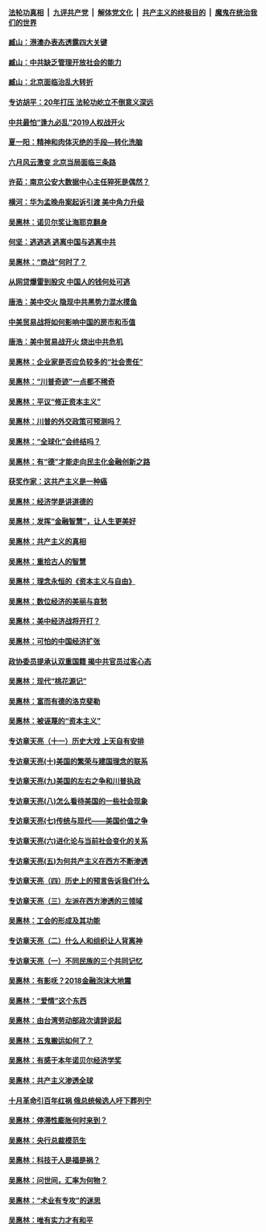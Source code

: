 ####  [法轮功真相](../../../../basic/blob/master/README.md?t=09280852) &nbsp;|&nbsp; [九评共产党](../../../../9ping.md/blob/master/README.md?t=09280852) &nbsp;|&nbsp; [解体党文化](../../../../jtdwh.md/blob/master/README.md?t=09280852)  &nbsp;|&nbsp; [共产主义的终极目的](../../../../gczydzjmd.md/blob/master/README.md?t=09280852) &nbsp;|&nbsp; [魔鬼在统治我们的世界](../../../../mgztzwmdsj.md/blob/master/README.md?t=09280852) 

#### [臧山：港澳办表态透露四大关键](../pages/nsc423/n11421628.md?t=09280852) 

#### [臧山：中共缺乏管理开放社会的能力](../pages/nsc423/n11407457.md?t=09280852) 

#### [臧山：北京面临治乱大转折](../pages/nsc423/n11406895.md?t=09280852) 

#### [专访胡平：20年打压 法轮功屹立不倒意义深远](../pages/nsc423/n11398800.md?t=09280852) 

#### [中共最怕“逢九必乱”2019人权战开火](../pages/nsc423/n11385248.md?t=09280852) 

#### [夏一阳：精神和肉体灭绝的手段—转化洗脑](../pages/nsc423/n11368250.md?t=09280852) 

#### [六月风云激变 北京当局面临三条路](../pages/nsc423/n11313668.md?t=09280852) 

#### [许茹：南京公安大数据中心主任猝死是偶然？](../pages/nsc423/n11064744.md?t=09280852) 

#### [横河：华为孟晚舟案起诉引渡 美中角力升级](../pages/nsc423/n11027230.md?t=09280852) 

#### [吴惠林：诺贝尔奖让海耶克翻身](../pages/nsc423/n10890049.md?t=09280852) 

#### [何坚：逃逃逃 逃离中国与逃离中共](../pages/nsc423/n10592891.md?t=09280852) 

#### [吴惠林：“商战”何时了？](../pages/nsc423/n10573558.md?t=09280852) 

#### [从网贷爆雷到股灾 中国人的钱何处可逃](../pages/nsc423/n10572800.md?t=09280852) 

#### [唐浩：美中交火 隐现中共黑势力混水摸鱼](../pages/nsc423/n10544040.md?t=09280852) 

#### [中美贸易战将如何影响中国的房市和币值](../pages/nsc423/n10543697.md?t=09280852) 

#### [唐浩：美中贸易战开火 烧出中共危机](../pages/nsc423/n10540126.md?t=09280852) 

#### [吴惠林：企业家是否应负较多的“社会责任”](../pages/nsc423/n10535022.md?t=09280852) 

#### [吴惠林：“川普奇迹”一点都不稀奇](../pages/nsc423/n10512808.md?t=09280852) 

#### [吴惠林：平议“修正资本主义”](../pages/nsc423/n10495724.md?t=09280852) 

#### [吴惠林：川普的外交政策可预测吗？](../pages/nsc423/n10462387.md?t=09280852) 

#### [吴惠林：“全球化”会终结吗？](../pages/nsc423/n10452838.md?t=09280852) 

#### [吴惠林：有“德”才能走向民主化金融创新之路](../pages/nsc423/n10432292.md?t=09280852) 

#### [获奖作家：这共产主义是一种癌](../pages/nsc423/n10431541.md?t=09280852) 

#### [吴惠林：经济学是讲道德的](../pages/nsc423/n10398014.md?t=09280852) 

#### [吴惠林：发挥“金融智慧”，让人生更美好](../pages/nsc423/n10375019.md?t=09280852) 

#### [吴惠林：共产主义的真相](../pages/nsc423/n10351394.md?t=09280852) 

#### [吴惠林：重拾古人的智慧](../pages/nsc423/n10337691.md?t=09280852) 

#### [吴惠林：理念永恒的《资本主义与自由》](../pages/nsc423/n10316274.md?t=09280852) 

#### [吴惠林：数位经济的美丽与哀愁](../pages/nsc423/n10292946.md?t=09280852) 

#### [吴惠林：美中经济战将开打？](../pages/nsc423/n10258825.md?t=09280852) 

#### [吴惠林：可怕的中国经济扩张](../pages/nsc423/n10219147.md?t=09280852) 

#### [政协委员提承认双重国籍 揭中共官员过客心态](../pages/nsc423/n10208809.md?t=09280852) 

#### [吴惠林：现代“桃花源记”](../pages/nsc423/n10185234.md?t=09280852) 

#### [吴惠林：富而有德的洛克斐勒](../pages/nsc423/n10142264.md?t=09280852) 

#### [吴惠林：被诬蔑的“资本主义”](../pages/nsc423/n10124816.md?t=09280852) 

#### [专访章天亮（十一）历史大戏 上天自有安排](../pages/nsc423/n10094905.md?t=09280852) 

#### [专访章天亮(十)美国的繁荣与建国理念的联系](../pages/nsc423/n10094899.md?t=09280852) 

#### [专访章天亮(九)美国的左右之争和川普执政](../pages/nsc423/n10094889.md?t=09280852) 

#### [专访章天亮(八)怎么看待美国的一些社会现象](../pages/nsc423/n10094857.md?t=09280852) 

#### [专访章天亮(七)传统与现代——美国价值之争](../pages/nsc423/n10093140.md?t=09280852) 

#### [专访章天亮(六)进化论与当前社会变化的关系](../pages/nsc423/n10092036.md?t=09280852) 

#### [专访章天亮(五)为何共产主义在西方不断渗透](../pages/nsc423/n10083620.md?t=09280852) 

#### [专访章天亮（四）历史上的预言告诉我们什么](../pages/nsc423/n10083606.md?t=09280852) 

#### [专访章天亮（三）左派在西方渗透的三领域](../pages/nsc423/n10081115.md?t=09280852) 

#### [吴惠林：工会的形成及其功能](../pages/nsc423/n10080633.md?t=09280852) 

#### [专访章天亮（二）什么人和组织让人背离神](../pages/nsc423/n10076637.md?t=09280852) 

#### [专访章天亮（一）不同民族的三个共同记忆](../pages/nsc423/n10074188.md?t=09280852) 

#### [吴惠林：有影呒？2018金融泡沫大地震](../pages/nsc423/n10040534.md?t=09280852) 

#### [吴惠林：“爱情”这个东西](../pages/nsc423/n10019423.md?t=09280852) 

#### [吴惠林：由台湾劳动部政次请辞说起](../pages/nsc423/n9979679.md?t=09280852) 

#### [吴惠林：五鬼搬运如何了？](../pages/nsc423/n9925338.md?t=09280852) 

#### [吴惠林：有感于本年诺贝尔经济学奖](../pages/nsc423/n9871883.md?t=09280852) 

#### [吴惠林：共产主义渗透全球](../pages/nsc423/n9812748.md?t=09280852) 

#### [十月革命引百年红祸 俄总统候选人吁下葬列宁](../pages/nsc423/n9810182.md?t=09280852) 

#### [吴惠林：停滞性膨胀何时来到？](../pages/nsc423/n9764136.md?t=09280852) 

#### [吴惠林：央行总裁模范生](../pages/nsc423/n9728134.md?t=09280852) 

#### [吴惠林：科技于人是福是祸？](../pages/nsc423/n9672982.md?t=09280852) 

#### [吴惠林：问世间，汇率为何物？](../pages/nsc423/n9621788.md?t=09280852) 

#### [吴惠林：“术业有专攻”的迷思](../pages/nsc423/n9580363.md?t=09280852) 

#### [吴惠林：唯有实力才有和平](../pages/nsc423/n9529599.md?t=09280852) 

